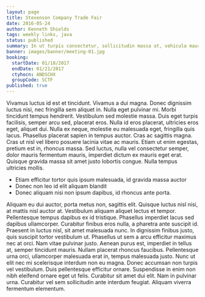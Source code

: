 ```yaml
---
layout: page
title: Stevenson Company Trade Fair
date: 2016-05-24
author: Kenneth Shields
tags: weekly links, java
status: published
summary: In ut turpis consectetur, sollicitudin massa at, vehicula mauris. Suspendisse.
banner: images/banner/meeting-01.jpg
booking:
  startDate: 01/18/2017
  endDate: 01/21/2017
  ctyhocn: ANDSCHX
  groupCode: SCTF
published: true
---
```

Vivamus luctus id est et tincidunt. Vivamus a dui magna. Donec dignissim luctus nisi, nec fringilla sem aliquet in. Nulla eget pulvinar mi. Morbi tincidunt tempus hendrerit. Vestibulum sed molestie massa. Duis eget turpis facilisis, semper arcu sed, placerat eros. Nulla id eros placerat, ultricies eros eget, aliquet dui. Nulla ex neque, molestie eu malesuada eget, fringilla quis lacus. Phasellus placerat sapien in tempus auctor. Cras ac sagittis magna. Cras ut nisl vel libero posuere lacinia vitae ac mauris. Etiam ut enim egestas, pretium est in, rhoncus massa. Sed luctus, nulla vel consectetur semper, dolor mauris fermentum mauris, imperdiet dictum ex mauris eget erat. Quisque gravida massa sit amet justo lobortis congue. Nulla tempus ultricies mollis.

* Etiam efficitur tortor quis ipsum malesuada, id gravida massa auctor
* Donec non leo id elit aliquam blandit
* Donec aliquam nisi non ipsum dapibus, id rhoncus ante porta.

Aliquam eu dui auctor, porta metus non, sagittis elit. Quisque luctus nisl nisi, at mattis nisl auctor at. Vestibulum aliquam aliquet lectus et tempor. Pellentesque tempus dapibus ex id tristique. Phasellus imperdiet lacus sed dapibus ullamcorper. Curabitur finibus eros nulla, a pharetra ante suscipit id. Praesent in luctus nisl, sit amet malesuada nunc. In dignissim finibus justo, quis suscipit tortor vestibulum ut.
Phasellus ut sem a arcu efficitur maximus nec at orci. Nam vitae pulvinar justo. Aenean purus est, imperdiet in tellus at, semper tincidunt mauris. Nullam placerat rhoncus faucibus. Pellentesque urna orci, ullamcorper malesuada erat in, tempus malesuada justo. Nunc ut elit nec mi scelerisque interdum non eu magna. Donec accumsan non turpis vel vestibulum. Duis pellentesque efficitur ornare. Suspendisse in enim non nibh eleifend ornare eget ut felis. Curabitur sit amet dui elit. Nam in pulvinar urna. Curabitur vel sem sollicitudin ante interdum feugiat. Aliquam viverra fermentum elementum.
